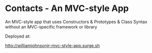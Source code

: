 # Contacts - An MVC-style App

An MVC-style app that uses Constructors & Prototypes & Class Syntax without an MVC-specific framework or library

Deployed at:

http://williamjohnsonjr-mvc-style-app.surge.sh